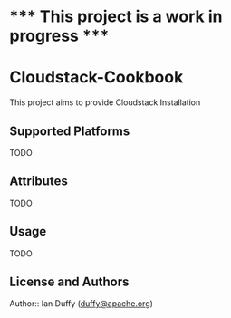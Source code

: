 # *** This project is a work in progress ***

# Cloudstack-Cookbook

This project aims to provide Cloudstack Installation

## Supported Platforms

TODO

## Attributes

TODO

## Usage

TODO

## License and Authors

Author:: Ian Duffy (duffy@apache.org)
